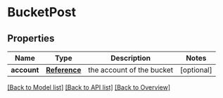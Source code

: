# BucketPost

## Properties
Name | Type | Description | Notes
------------ | ------------- | ------------- | -------------
**account** | [**Reference**](Reference.md) | the account of the bucket | [optional] 

[[Back to Model list]](index.md#documentation-for-models) [[Back to API list]](index.md#endpoint-properties) [[Back to Overview]](index.md)


